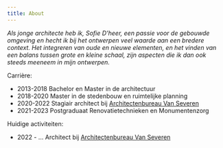 ```yaml
---
title: About
---
```

*Als jonge architecte heb ik, Sofie D’heer, een passie voor de gebouwde omgeving en hecht ik bij het ontwerpen veel waarde aan een bredere context. Het integreren van oude en nieuwe elementen, en het vinden van een balans tussen grote en kleine schaal, zijn aspecten die ik dan ook steeds meeneem in mijn ontwerpen.*

Carrière: 

* 2013-2018 Bachelor en Master in de architectuur
* 2018-2020 Master in de stedenbouw en ruimtelijke planning
* 2020-2022 Stagiair architect bij [Architectenbureau Van Severen](https://www.architectenvs.be)
* 2021-2023 Postgraduaat Renovatietechnieken en Monumentenzorg

Huidige activiteiten:

* 2022 - ... Architect bij [Architectenbureau Van Severen](https://www.architectenvs.be)